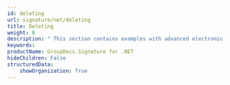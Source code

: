 ```yaml
---
id: deleting
url: signature/net/deleting
title: Deleting
weight: 8
description: " This section contains examples with advanced electronic signatures deletion with GroupDocs.Signature API."
keywords: 
productName: GroupDocs.Signature for .NET 
hideChildren: False
structuredData:
    showOrganization: True
---
```

